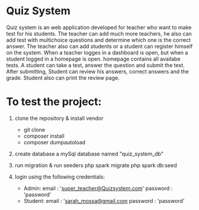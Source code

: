 # Quiz System
Quiz system is an web application developed for teacher who want to make test for his students. The teacher can add much more teachers, he also can add test with multichoice questions and determine which one is the correct answer. The teacher also can add students or a student can register himself on the system. When a teacher logges in a dashboard is open, but when a student logged in a homepage is open. homepage contains all availabe tests. A student can take a test, answer the question and submit the test. After submitting, Student can review his answers, correct answers and the grade. Student also can print the review page.


# To test the project:
1. clone the repository & install vendor
    - git clone
    - composer install
    - composer dumpautoload

2. create database a mySql database named "quiz_system_db"

3. run migration & run seeders
    php spark migrate
    php spark db:seed

4. login using the following credentials:
    - Admin:
        email : 'super_teacher@Quizsystem.com'
        password : 'password'
    - Student:
        email : 'sarah_mossa@gmail.com
        password : 'password'
